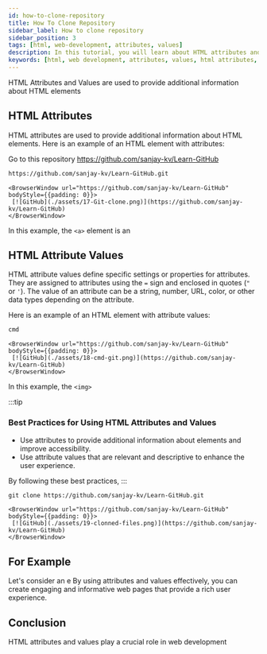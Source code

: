 ```yaml
---
id: how-to-clone-repository
title: How To Clone Repository
sidebar_label: How to clone repository
sidebar_position: 3
tags: [html, web-development, attributes, values]
description: In this tutorial, you will learn about HTML attributes and values. HTML attributes provide additional information about elements, and values define the specific settings or properties of the attributes.
keywords: [html, web development, attributes, values, html attributes, html values, html tutorial, html basics, web design, web pages, websites, html structure, html attributes tutorial, html values tutorial, html in 2024]
---
```


HTML Attributes and Values are used to provide additional information about HTML elements

## HTML Attributes

HTML attributes are used to provide additional information about HTML elements. 
Here is an example of an HTML element with attributes:

Go to this repository https://github.com/sanjay-kv/Learn-GitHub
```html title="Clone the repository"
https://github.com/sanjay-kv/Learn-GitHub.git
```

    <BrowserWindow url="https://github.com/sanjay-kv/Learn-GitHub" bodyStyle={{padding: 0}}>    
     [![GitHub](./assets/17-Git-clone.png)](https://github.com/sanjay-kv/Learn-GitHub)
    </BrowserWindow>


In this example, the `<a>` element is an 

## HTML Attribute Values

HTML attribute values define specific settings or properties for attributes. They are assigned to attributes using the `=` sign and enclosed in quotes (`"` or `'`). The value of an attribute can be a string, number, URL, color, or other data types depending on the attribute.

Here is an example of an HTML element with attribute values:

```html title="index.html"
cmd
```

    <BrowserWindow url="https://github.com/sanjay-kv/Learn-GitHub" bodyStyle={{padding: 0}}>    
     [![GitHub](./assets/18-cmd-git.png)](https://github.com/sanjay-kv/Learn-GitHub)
    </BrowserWindow>


In this example, the `<img>`

:::tip
### Best Practices for Using HTML Attributes and Values

- Use attributes to provide additional information about elements and improve accessibility.
- Use attribute values that are relevant and descriptive to enhance the user experience.


By following these best practices, 
:::

```html title="index.html"
git clone https://github.com/sanjay-kv/Learn-GitHub.git
```

    <BrowserWindow url="https://github.com/sanjay-kv/Learn-GitHub" bodyStyle={{padding: 0}}>    
     [![GitHub](./assets/19-clonned-files.png)](https://github.com/sanjay-kv/Learn-GitHub)
    </BrowserWindow>


## For Example

Let's consider an e
By using attributes and values effectively, you can create engaging and informative web pages that provide a rich user experience.

## Conclusion

HTML attributes and values play a crucial role in web development 